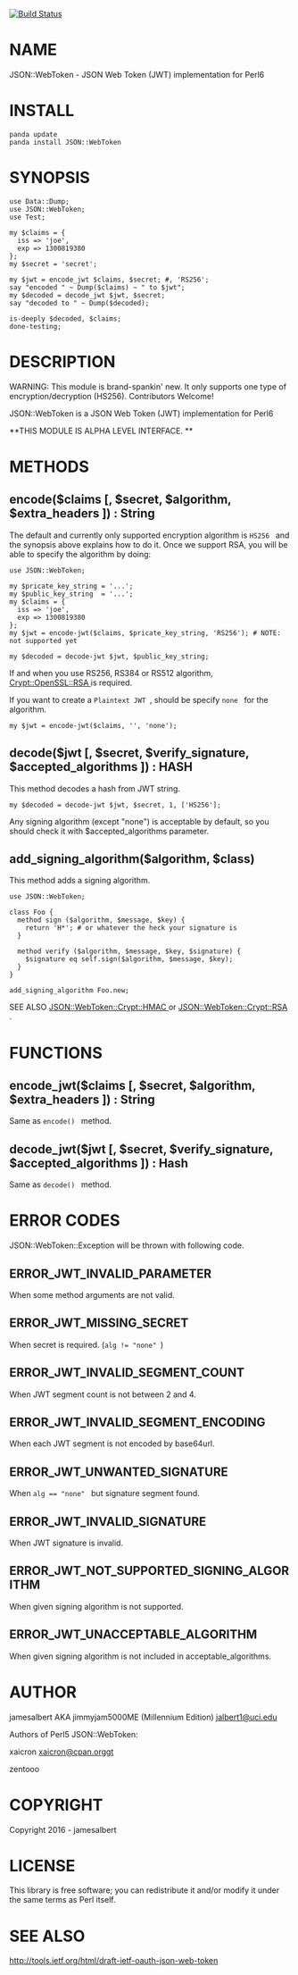 [![Build Status](https://travis-ci.org/jamesalbert/JSON-WebToken.svg?branch=master)](https://travis-ci.org/jamesalbert/JSON-WebToken)

NAME
====

JSON::WebToken - JSON Web Token (JWT) implementation for Perl6

INSTALL
=======

    panda update
    panda install JSON::WebToken


SYNOPSIS
========

    use Data::Dump;
    use JSON::WebToken;
    use Test;

    my $claims = {
      iss => 'joe',
      exp => 1300819380
    };
    my $secret = 'secret';

    my $jwt = encode_jwt $claims, $secret; #, 'RS256';
    say "encoded " ~ Dump($claims) ~ " to $jwt";
    my $decoded = decode_jwt $jwt, $secret;
    say "decoded to " ~ Dump($decoded);

    is-deeply $decoded, $claims;
    done-testing;

DESCRIPTION
===========

WARNING: This module is brand-spankin' new. It only supports one type of encryption/decryption (HS256). Contributors Welcome!

JSON::WebToken is a JSON Web Token (JWT) implementation for Perl6

**THIS MODULE IS ALPHA LEVEL INTERFACE. **

METHODS
=======

encode($claims [, $secret, $algorithm, $extra_headers ]) : String
-----------------------------------------------------------------

The default and currently only supported encryption algorithm is `HS256 ` and the synopsis above explains how to do it. Once we support RSA, you will be able to specify the algorithm by doing:

    use JSON::WebToken;

    my $pricate_key_string = '...';
    my $public_key_string  = '...';
    my $claims = {
      iss => 'joe',
      exp => 1300819380
    };
    my $jwt = encode-jwt($claims, $pricate_key_string, 'RS256'); # NOTE: not supported yet

    my $decoded = decode-jwt $jwt, $public_key_string;

If and when you use RS256, RS384 or RS512 algorithm, [Crypt::OpenSSL::RSA ](Crypt::OpenSSL::RSA ) is required.

If you want to create a `Plaintext JWT `, should be specify `none ` for the algorithm.

    my $jwt = encode-jwt($claims, '', 'none');

decode($jwt [, $secret, $verify_signature, $accepted_algorithms ]) : HASH
-------------------------------------------------------------------------

This method decodes a hash from JWT string.

    my $decoded = decode-jwt $jwt, $secret, 1, ['HS256'];

Any signing algorithm (except "none") is acceptable by default, so you should check it with $accepted_algorithms parameter.

add_signing_algorithm($algorithm, $class)
-----------------------------------------

This method adds a signing algorithm.

    use JSON::WebToken;

    class Foo {
      method sign ($algorithm, $message, $key) {
        return 'H*'; # or whatever the heck your signature is
      }

      method verify ($algorithm, $message, $key, $signature) {
        $signature eq self.sign($algorithm, $message, $key);
      }
    }

    add_signing_algorithm Foo.new;

SEE ALSO [JSON::WebToken::Crypt::HMAC ](JSON::WebToken::Crypt::HMAC ) or [JSON::WebToken::Crypt::RSA ](JSON::WebToken::Crypt::RSA ).

FUNCTIONS
=========

encode_jwt($claims [, $secret, $algorithm, $extra_headers ]) : String
---------------------------------------------------------------------

Same as `encode() ` method.

decode_jwt($jwt [, $secret, $verify_signature, $accepted_algorithms ]) : Hash
-----------------------------------------------------------------------------

Same as `decode() ` method.

ERROR CODES
===========

JSON::WebToken::Exception will be thrown with following code.

ERROR_JWT_INVALID_PARAMETER
---------------------------

When some method arguments are not valid.

ERROR_JWT_MISSING_SECRET
------------------------

When secret is required. (`alg != "none" `)

ERROR_JWT_INVALID_SEGMENT_COUNT
-------------------------------

When JWT segment count is not between 2 and 4.

ERROR_JWT_INVALID_SEGMENT_ENCODING
----------------------------------

When each JWT segment is not encoded by base64url.

ERROR_JWT_UNWANTED_SIGNATURE
----------------------------

When `alg == "none" ` but signature segment found.

ERROR_JWT_INVALID_SIGNATURE
---------------------------

When JWT signature is invalid.

ERROR_JWT_NOT_SUPPORTED_SIGNING_ALGORITHM
-----------------------------------------

When given signing algorithm is not supported.

ERROR_JWT_UNACCEPTABLE_ALGORITHM
--------------------------------

When given signing algorithm is not included in acceptable_algorithms.

AUTHOR
======

jamesalbert AKA jimmyjam5000ME (Millennium Edition) <lt>jalbert1@uci.edu<gt>

Authors of Perl5 JSON::WebToken:

xaicron <lt>xaicron@cpan.orggt

zentooo

COPYRIGHT
=========

Copyright 2016 - jamesalbert

LICENSE
=======

This library is free software; you can redistribute it and/or modify it under the same terms as Perl itself.

SEE ALSO
========

[http://tools.ietf.org/html/draft-ietf-oauth-json-web-token ](http://tools.ietf.org/html/draft-ietf-oauth-json-web-token )
